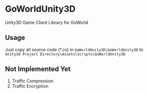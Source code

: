 # GoWorldUnity3D
Unity3D Game Client Library for GoWorld

## Usage
Just copy all source code (*.cs) in `GoWorldUnity3D\GoWorldUnity3D` to `Unity3d Project Directory\Assets\Scripts\GoWorldUnity3D`

## Not Implemented Yet
1. Traffic Compression
2. Traffic Encryption

